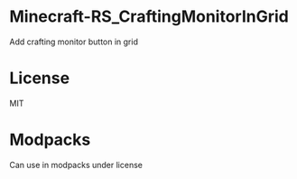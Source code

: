 # Minecraft-RS_CraftingMonitorInGrid

Add crafting monitor button in grid

# License

MIT

# Modpacks

Can use in modpacks under license
